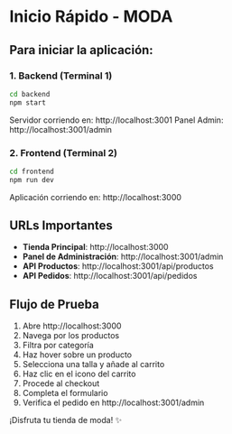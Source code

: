 # Inicio Rápido - MODA

## Para iniciar la aplicación:

### 1. Backend (Terminal 1)
```bash
cd backend
npm start
```
Servidor corriendo en: http://localhost:3001
Panel Admin: http://localhost:3001/admin

### 2. Frontend (Terminal 2)
```bash
cd frontend
npm run dev
```
Aplicación corriendo en: http://localhost:3000

## URLs Importantes

- **Tienda Principal**: http://localhost:3000
- **Panel de Administración**: http://localhost:3001/admin
- **API Productos**: http://localhost:3001/api/productos
- **API Pedidos**: http://localhost:3001/api/pedidos

## Flujo de Prueba

1. Abre http://localhost:3000
2. Navega por los productos
3. Filtra por categoría
4. Haz hover sobre un producto
5. Selecciona una talla y añade al carrito
6. Haz clic en el icono del carrito
7. Procede al checkout
8. Completa el formulario
9. Verifica el pedido en http://localhost:3001/admin

¡Disfruta tu tienda de moda! ✨
